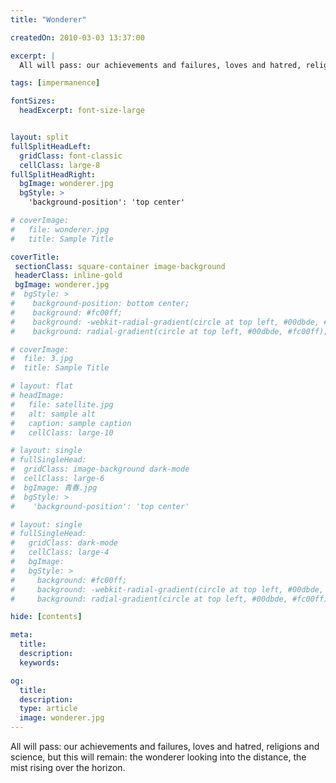 ```yaml
---
title: "Wonderer"

createdOn: 2010-03-03 13:37:00

excerpt: |
  All will pass: our achievements and failures, loves and hatred, religions and science, but this will remain: the wonderer looking into the distance, the mist rising over the horizon.

tags: [impermanence]

fontSizes:
  headExcerpt: font-size-large


layout: split
fullSplitHeadLeft:
  gridClass: font-classic
  cellClass: large-8
fullSplitHeadRight:
  bgImage: wonderer.jpg
  bgStyle: >
    'background-position': 'top center'

# coverImage:
#   file: wonderer.jpg
#   title: Sample Title

coverTitle:
 sectionClass: square-container image-background
 headerClass: inline-gold
 bgImage: wonderer.jpg
#  bgStyle: >
#    background-position: bottom center;
#    background: #fc00ff;
#    background: -webkit-radial-gradient(circle at top left, #00dbde, #fc00ff);
#    background: radial-gradient(circle at top left, #00dbde, #fc00ff);

# coverImage:
#  file: 3.jpg
#  title: Sample Title

# layout: flat
# headImage:
#   file: satellite.jpg
#   alt: sample alt
#   caption: sample caption
#   cellClass: large-10

# layout: single
# fullSingleHead:
#  gridClass: image-background dark-mode
#  cellClass: large-6
#  bgImage: 青春.jpg
#  bgStyle: >
#    'background-position': 'top center'

# layout: single
# fullSingleHead:
#   gridClass: dark-mode
#   cellClass: large-4
#   bgImage:
#   bgStyle: >
#     background: #fc00ff;
#     background: -webkit-radial-gradient(circle at top left, #00dbde, #fc00ff);
#     background: radial-gradient(circle at top left, #00dbde, #fc00ff);

hide: [contents]

meta:
  title:
  description:
  keywords:

og:
  title:
  description:
  type: article
  image: wonderer.jpg
---
```


All will pass: our achievements and failures, loves and hatred, religions and science, but this will remain: the wonderer looking into the distance, the mist rising over the horizon.
